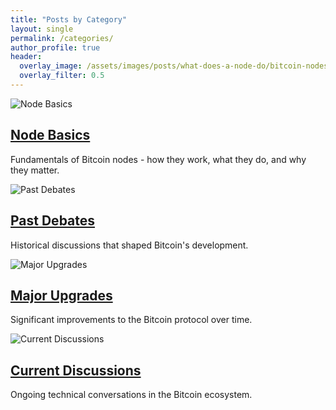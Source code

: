```yaml
---
title: "Posts by Category"
layout: single
permalink: /categories/
author_profile: true
header:
  overlay_image: /assets/images/posts/what-does-a-node-do/bitcoin-nodes.png
  overlay_filter: 0.5
---
```


<div class="grid__wrapper">
  <div class="grid__item">
    <div class="archive__item">
      <div class="archive__item-teaser">
        <img src="{{ '/assets/images/posts/what-does-a-node-do/bitcoin-nodes.png' | relative_url }}" alt="Node Basics">
      </div>
      <div class="archive__item-body">
        <h2 class="archive__item-title"><a href="/protocolprimer/categories/node-basics/">Node Basics</a></h2>
        <div class="archive__item-excerpt">
          <p>Fundamentals of Bitcoin nodes - how they work, what they do, and why they matter.</p>
        </div>
      </div>
    </div>
  </div>
  
  <div class="grid__item">
    <div class="archive__item">
      <div class="archive__item-teaser">
        <img src="{{ '/assets/images/posts/what-does-a-node-do/bitcoin-nodes.png' | relative_url }}" alt="Past Debates">
      </div>
      <div class="archive__item-body">
        <h2 class="archive__item-title"><a href="/protocolprimer/categories/past-debates/">Past Debates</a></h2>
        <div class="archive__item-excerpt">
          <p>Historical discussions that shaped Bitcoin's development.</p>
        </div>
      </div>
    </div>
  </div>
  
  <div class="grid__item">
    <div class="archive__item">
      <div class="archive__item-teaser">
        <img src="{{ '/assets/images/posts/what-does-a-node-do/bitcoin-nodes.png' | relative_url }}" alt="Major Upgrades">
      </div>
      <div class="archive__item-body">
        <h2 class="archive__item-title"><a href="/protocolprimer/categories/major-upgrades/">Major Upgrades</a></h2>
        <div class="archive__item-excerpt">
          <p>Significant improvements to the Bitcoin protocol over time.</p>
        </div>
      </div>
    </div>
  </div>
  
  <div class="grid__item">
    <div class="archive__item">
      <div class="archive__item-teaser">
        <img src="{{ '/assets/images/posts/what-does-a-node-do/bitcoin-nodes.png' | relative_url }}" alt="Current Discussions">
      </div>
      <div class="archive__item-body">
        <h2 class="archive__item-title"><a href="/protocolprimer/categories/current-discussions/">Current Discussions</a></h2>
        <div class="archive__item-excerpt">
          <p>Ongoing technical conversations in the Bitcoin ecosystem.</p>
        </div>
      </div>
    </div>
  </div>
</div> 